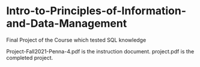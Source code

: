 # Intro-to-Principles-of-Information-and-Data-Management

Final Project of the Course which tested SQL knowledge

Project-Fall2021-Penna-4.pdf is the instruction document.
project.pdf is the completed project.
